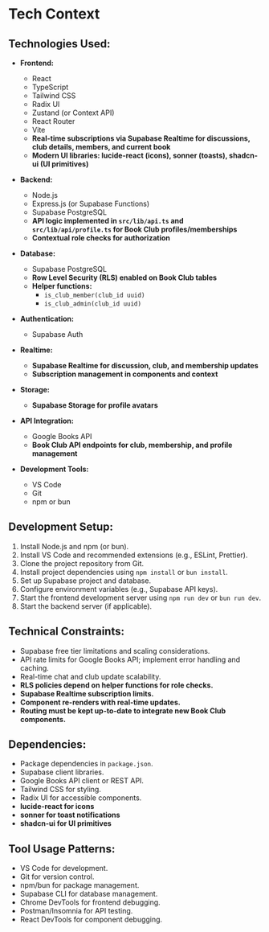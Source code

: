 # Tech Context

## Technologies Used:

- **Frontend:**
  - React
  - TypeScript
  - Tailwind CSS
  - Radix UI
  - Zustand (or Context API)
  - React Router
  - Vite
  - **Real-time subscriptions via Supabase Realtime for discussions, club details, members, and current book**
  - **Modern UI libraries: lucide-react (icons), sonner (toasts), shadcn-ui (UI primitives)**

- **Backend:**
  - Node.js
  - Express.js (or Supabase Functions)
  - Supabase PostgreSQL
  - **API logic implemented in `src/lib/api.ts` and `src/lib/api/profile.ts` for Book Club profiles/memberships**
  - **Contextual role checks for authorization**

- **Database:**
  - Supabase PostgreSQL
  - **Row Level Security (RLS) enabled on Book Club tables**
  - **Helper functions:**
    - `is_club_member(club_id uuid)`
    - `is_club_admin(club_id uuid)`

- **Authentication:**
  - Supabase Auth

- **Realtime:**
  - **Supabase Realtime for discussion, club, and membership updates**
  - **Subscription management in components and context**

- **Storage:**
  - **Supabase Storage for profile avatars**

- **API Integration:**
  - Google Books API
  - **Book Club API endpoints for club, membership, and profile management**

- **Development Tools:**
  - VS Code
  - Git
  - npm or bun

## Development Setup:

1. Install Node.js and npm (or bun).
2. Install VS Code and recommended extensions (e.g., ESLint, Prettier).
3. Clone the project repository from Git.
4. Install project dependencies using `npm install` or `bun install`.
5. Set up Supabase project and database.
6. Configure environment variables (e.g., Supabase API keys).
7. Start the frontend development server using `npm run dev` or `bun run dev`.
8. Start the backend server (if applicable).

## Technical Constraints:

- Supabase free tier limitations and scaling considerations.
- API rate limits for Google Books API; implement error handling and caching.
- Real-time chat and club update scalability.
- **RLS policies depend on helper functions for role checks.**
- **Supabase Realtime subscription limits.**
- **Component re-renders with real-time updates.**
- **Routing must be kept up-to-date to integrate new Book Club components.**

## Dependencies:

- Package dependencies in `package.json`.
- Supabase client libraries.
- Google Books API client or REST API.
- Tailwind CSS for styling.
- Radix UI for accessible components.
- **lucide-react for icons**
- **sonner for toast notifications**
- **shadcn-ui for UI primitives**

## Tool Usage Patterns:

- VS Code for development.
- Git for version control.
- npm/bun for package management.
- Supabase CLI for database management.
- Chrome DevTools for frontend debugging.
- Postman/Insomnia for API testing.
- React DevTools for component debugging.